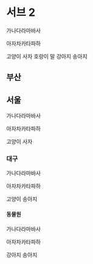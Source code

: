 # 서브 2

가나다라마바사

아자차카타파하

고양이 사자 호랑이 말 강아지 송아지

## 부산

## 서울

가나다라마바사

아자차카타파하

고양이 사자&#x20;

### 대구

가나다라마바사

아자차카타파하

고양이 송아지

#### 동물원

가나다라마바사

아자차카타파하

강아지 송아지

